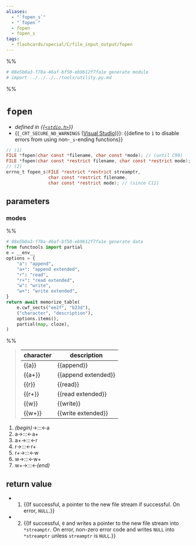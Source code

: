 ```yaml
---
aliases:
  - "`fopen_s`"
  - "`fopen`"
  - fopen
  - fopen_s
tags:
  - flashcards/special/C/file_input_output/fopen
---
```


%%
```Python
# 08e5b0a3-f78a-46af-bf50-eb9b12f7fa1e generate module
# import ../../../../tools/utility.py.md
```
%%

# `fopen`

- _defined in {{[`<stdio.h>`](../../../general/C%20file%20input_output.md)}}_
- {{`_CRT_SECURE_NO_WARNINGS` ([Visual Studio](Visual%20Studio.md))}}: {{define to `1` to disable errors from using non-`_s`-ending functions}} <!--SR:!2023-10-26,47,290!2023-10-21,42,290!2023-10-28,49,290-->

```C
// (1)
FILE *fopen(char const *filename, char const *mode); // (until C99)
FILE *fopen(char const *restrict filename, char const *restrict mode); // (since C99)
// (2)
errno_t fopen_s(FILE *restrict *restrict streamptr,
                char const *restrict filename,
                char const *restrict mode); // (since C11)
```

## parameters

### modes

%%
```Python
# 08e5b0a3-f78a-46af-bf50-eb9b12f7fa1e generate data
from functools import partial
e = __env__
options = {
	"a": "append",
	"a+": "append extended",
	"r": "read",
	"r+": "read extended",
	"w": "write",
	"w+": "write extended",
}
return await memorize_table(
	e.cwf_sects("ee2f", "b23d"),
	("character", "description"),
	options.items(),
	partial(map, cloze),
)
```
%%

<!--08e5b0a3-f78a-46af-bf50-eb9b12f7fa1e generate section="ee2f"--><!-- The following content is generated at 2023-08-25T12:57:43.306675+08:00. Any edits will be overridden! -->

> | character | description |
> |-|-|
> | {{a}} | {{append}} |
> | {{a+}} | {{append extended}} |
> | {{r}} | {{read}} |
> | {{r+}} | {{read extended}} |
> | {{w}} | {{write}} |
> | {{w+}} | {{write extended}} | <!--SR:!2023-10-24,45,290!2023-10-28,49,290!2023-10-23,44,290!2023-10-28,49,290!2023-10-21,42,290!2023-10-20,41,290!2023-10-27,48,290!2023-10-20,41,290!2023-10-24,45,290!2023-10-22,43,290!2023-10-22,43,290!2023-10-25,46,290-->

<!--/08e5b0a3-f78a-46af-bf50-eb9b12f7fa1e-->

<!--08e5b0a3-f78a-46af-bf50-eb9b12f7fa1e generate section="b23d"--><!-- The following content is generated at 2023-08-25T12:57:45.196310+08:00. Any edits will be overridden! -->

1. _(begin)_→:::←a <!--SR:!2023-10-21,42,290!2023-10-22,43,290-->
2. a→:::←a+ <!--SR:!2023-10-25,46,290!2023-10-23,44,290-->
3. a+→:::←r <!--SR:!2023-10-27,48,290!2023-10-20,41,290-->
4. r→:::←r+ <!--SR:!2023-10-23,44,290!2023-10-27,48,290-->
5. r+→:::←w <!--SR:!2023-10-20,41,290!2023-10-24,45,290-->
6. w→:::←w+ <!--SR:!2023-10-27,48,290!2023-10-25,46,290-->
7. w+→:::←_(end)_ <!--SR:!2023-10-26,47,290!2023-10-26,47,290-->

<!--/08e5b0a3-f78a-46af-bf50-eb9b12f7fa1e-->

## return value

- 1) {{If successful, a pointer to the new file stream if successful. On error, `NULL`.}}
- 2) {{If successful, `0` and writes a pointer to the new file stream into `*streamptr`. On error, non-zero error code and writes `NULL` into `*streamptr` unless `streamptr` is `NULL`.}} <!--SR:!2023-10-13,34,250!2023-09-29,20,250-->
